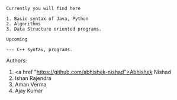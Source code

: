 

    Currently you will find here

    1. Basic syntax of Java, Python
    2. Algorithms
    3. Data Structure oriented programs. 

    Upcoming 

    --- C++ syntax, programs.


Authors:

1. <a href "https://github.com/abhishek-nishad">Abhishek Nishad </a>
2. Ishan Rajendra
3. Aman Verma
4. Ajay Kumar
